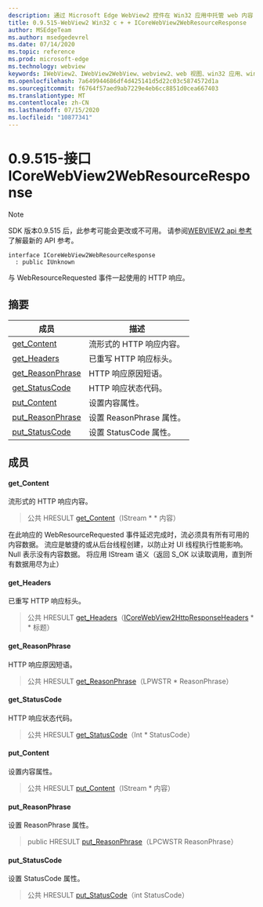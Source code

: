 ```yaml
---
description: 通过 Microsoft Edge WebView2 控件在 Win32 应用中托管 web 内容
title: 0.9.515-WebView2 Win32 c + + ICoreWebView2WebResourceResponse
author: MSEdgeTeam
ms.author: msedgedevrel
ms.date: 07/14/2020
ms.topic: reference
ms.prod: microsoft-edge
ms.technology: webview
keywords: IWebView2、IWebView2WebView、webview2、web 视图、win32 应用、win32、edge、ICoreWebView2、ICoreWebView2Controller、浏览器控件、边缘 html
ms.openlocfilehash: 7a649944686df4d425141d5d22c03c5874572d1a
ms.sourcegitcommit: f6764f57aed9ab7229e4eb6cc8851d0cea667403
ms.translationtype: MT
ms.contentlocale: zh-CN
ms.lasthandoff: 07/15/2020
ms.locfileid: "10877341"
---
```

# 0.9.515-接口 ICoreWebView2WebResourceResponse 

> [!NOTE]
> SDK 版本0.9.515 后，此参考可能会更改或不可用。 请参阅[WEBVIEW2 api 参考](../../../webview2-api-reference.md)了解最新的 API 参考。

```
interface ICoreWebView2WebResourceResponse
  : public IUnknown
```

与 WebResourceRequested 事件一起使用的 HTTP 响应。

## 摘要

 成员                        | 描述
--------------------------------|---------------------------------------------
[get_Content](#get_content) | 流形式的 HTTP 响应内容。
[get_Headers](#get_headers) | 已重写 HTTP 响应标头。
[get_ReasonPhrase](#get_reasonphrase) | HTTP 响应原因短语。
[get_StatusCode](#get_statuscode) | HTTP 响应状态代码。
[put_Content](#put_content) | 设置内容属性。
[put_ReasonPhrase](#put_reasonphrase) | 设置 ReasonPhrase 属性。
[put_StatusCode](#put_statuscode) | 设置 StatusCode 属性。

## 成员

#### get_Content 

流形式的 HTTP 响应内容。

> 公共 HRESULT [get_Content](#get_content)（IStream * * 内容）

在此响应的 WebResourceRequested 事件延迟完成时，流必须具有所有可用的内容数据。 流应是敏捷的或从后台线程创建，以防止对 UI 线程执行性能影响。 Null 表示没有内容数据。 将应用 IStream 语义（返回 S_OK 以读取调用，直到所有数据用尽为止）

#### get_Headers 

已重写 HTTP 响应标头。

> 公共 HRESULT [get_Headers](#get_headers)（[ICoreWebView2HttpResponseHeaders](icorewebview2httpresponseheaders.md) * * 标题）

#### get_ReasonPhrase 

HTTP 响应原因短语。

> 公共 HRESULT [get_ReasonPhrase](#get_reasonphrase)（LPWSTR * ReasonPhrase）

#### get_StatusCode 

HTTP 响应状态代码。

> 公共 HRESULT [get_StatusCode](#get_statuscode)（Int * StatusCode）

#### put_Content 

设置内容属性。

> 公共 HRESULT [put_Content](#put_content)（IStream * 内容）

#### put_ReasonPhrase 

设置 ReasonPhrase 属性。

> public HRESULT [put_ReasonPhrase](#put_reasonphrase)（LPCWSTR ReasonPhrase）

#### put_StatusCode 

设置 StatusCode 属性。

> 公共 HRESULT [put_StatusCode](#put_statuscode)（int StatusCode）

